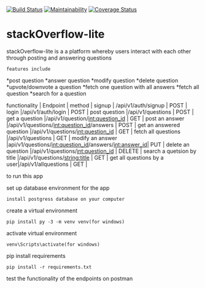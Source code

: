 [![Build Status](https://travis-ci.org/milamish/stackOverflow-lite-challenge2-3.svg?branch=challenge3)](https://travis-ci.org/milamish/stackOverflow-lite-challenge2-3)
[![Maintainability](https://api.codeclimate.com/v1/badges/cfd254b6354576148c47/maintainability)](https://codeclimate.com/github/milamish/stackOverflow-lite-challenge2-3/maintainability)
[![Coverage Status](https://coveralls.io/repos/github/milamish/stackOverflow-lite-challenge2-3/badge.svg?branch=challenge3)](https://coveralls.io/github/milamish/stackOverflow-lite-challenge2-3?branch=challenge3)

# stackOverflow-lite

stackOverflow-lite is a a platform whereby users interact with each other through posting and answering questions

```
features include
```
*post question
*answer question
*modify question
*delete question
*upvote/downvote a question
*fetch one question with all answers
*fetch all question
*search for a question


functionality              | Endpoint                                                 |      method           |
signup                     | /api/v1/auth/signup                                      |       POST            |
login                      |/api/v1/auth/login                                        |       POST            |
post question              |/api/v1/questions                                         |       POST            |
get a question             |/api/v1/question/<int:question_id>                        |       GET             |
post an answer             |/api/v1/questions/<int:question_id>/answers               |       POST            |
get an answered question   |/api/v1/questions/<int:question_id>                       |       GET             |
fetch all questions        |/api/v1/questions                                         |       GET             |
modify an answer           |api/v1/questions/<int:question_id>/answers/<int:answer_id>|       PUT             |
delete an question         |/api/v1/questions/<int:question_id>                       |       DELETE          |
search a quetsion by title |/api/v1/questions/<string:title>                          |       GET             |
get all questions by a user|/api/v1/allquestions                                      |       GET             |

to run this app

set up database environment for the app
```
install postgress database on your computer
```
create a virtual environment
```
pip install py -3 -m venv venv(for windows)
```
activate virtual environment
```
venv\Scripts\activate(for windows)
```
pip install requirements
```
pip install -r requirements.txt
```
test the functionality of the endpoints on postman